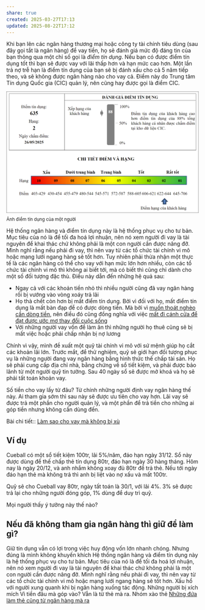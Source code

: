 ```yaml
---
share: true
created: 2025-03-27T17:13
updated: 2025-08-22T17:12
---
```

Khi bạn lên các ngân hàng thương mại hoặc công ty tài chính tiêu dùng (sau đây gọi tắt là ngân hàng) để vay tiền, họ sẽ đánh giá mức độ đáng tin của bạn thông qua một chỉ số gọi là *điểm tín dụng*. Nếu bạn có được điểm tín dụng tốt thì bạn sẽ được vay với lãi thấp hơn và hạn mức cao hơn. Một lần trả nợ trễ hạn là điểm tín dụng của bạn sẽ bị đánh xấu cho cả 5 năm tiếp theo, và sẽ không được ngân hàng nào cho vay cả. Điểm này do Trung tâm Tín dụng Quốc gia (CIC) quản lý, nên cũng hay được gọi là điểm CIC. 

![Điểm tín dụng của Nhật.png](../../assets/attachments/%C4%90i%E1%BB%83m%20t%C3%ADn%20d%E1%BB%A5ng%20c%E1%BB%A7a%20Nh%E1%BA%ADt.png)
<sub>Ảnh điểm tín dụng của một người</sub>

Hệ thống ngân hàng và điểm tín dụng này là hệ thống phục vụ cho tư bản. Mục tiêu của nó là để tối đa hoá lợi nhuận, nên nó xem người đi vay là tài nguyên để khai thác chứ không phải là một con người cần được nâng đỡ. Mình nghĩ rằng nếu phải đi vay, thì nên vay từ các tổ chức tài chính vi mô hoặc mạng lưới ngang hàng sẽ tốt hơn. Tuy nhiên phải thừa nhận một thực tế là các ngân hàng có thể cho vay với hạn mức lớn hơn nhiều, còn các tổ chức tài chính vi mô thì không ai biết tới, mà có biết thì cũng chỉ dành cho một số đối tượng đặc thù. Điều này dẫn đến những hệ quả sau: 
- Ngay cả với các khoản tiền nhỏ thì nhiều người cũng đã vay ngân hàng rồi bị vướng vào vòng xoáy trả lãi 
- Họ thà chết còn hơn bị mất điểm tín dụng. Bởi vì đối với họ, mất điểm tín dụng là mất bàn đạp để có được dòng tiền. Mà bởi vì [muốn thoát nghèo cần dòng tiền](../../%E2%9A%A1Hi%E1%BB%83u%20bi%E1%BA%BFt%20s%C3%A2u/Ki%E1%BA%BFm%20ti%E1%BB%81n/T%E1%BB%B1%20%C4%91%E1%BA%A7u%20t%C6%B0/Mu%E1%BB%91n%20tho%C3%A1t%20ngh%C3%A8o%20c%E1%BA%A7n%20d%C3%B2ng%20ti%E1%BB%81n.md), nên điều đó cũng đồng nghĩa với việc [mất đi cánh cửa để đạt được ước mơ thay đổi cuộc sống](../../%F0%9F%93%9CT%C3%A0i%20nguy%C3%AAn/Ni%E1%BB%81m%20tin,%20di%E1%BB%85n%20ng%C3%B4n/Ti%E1%BB%81n/N%E1%BB%A3/Vi%E1%BB%87c%20c%C3%B3%20%C4%91%C6%B0%E1%BB%A3c%20d%C3%B2ng%20ti%E1%BB%81n%20l%C3%A0%20c%C3%A1nh%20c%E1%BB%ADa%20%C4%91%E1%BB%83%20%C4%91%E1%BA%A1t%20%C4%91%C6%B0%E1%BB%A3c%20%C6%B0%E1%BB%9Bc%20m%C6%A1%20thay%20%C4%91%E1%BB%95i%20cu%E1%BB%99c%20s%E1%BB%91ng.md)
- Với những người vay vốn để làm ăn thì những người họ thuê cũng sẽ bị mất việc hoặc phải chấp nhận bị nợ lương

Chính vì vậy, mình đề xuất một quỹ tài chính vi mô với sứ mệnh giúp họ cắt các khoản lãi lớn. Trước mắt, để thử nghiệm, quỹ sẽ giới hạn đối tượng phục vụ là những người đang vay ngân hàng bằng hình thức thế chấp tài sản. Họ sẽ phải cung cấp địa chỉ nhà, bằng chứng về sổ tiết kiệm, và phải được bảo lãnh từ một người quỹ tin tưởng. Sau 40 ngày sổ sẽ được mở khoá và họ sẽ phải tất toán khoản vay.

Số tiền cho vay lấy từ đâu? Từ chính những người định vay ngân hàng thế này. Ai tham gia sớm thì sau này sẽ được ưu tiên cho vay hơn. Lãi vay sẽ được trả một phần cho người quản lý, và một phần để trả tiền cho những ai góp tiền nhưng không cần dùng đến.

Bài chi tiết:: [Làm sao cho vay mà không bị xù](./T%C3%A0i%20li%E1%BB%87u/L%C3%A0m%20sao%20cho%20vay%20m%C3%A0%20kh%C3%B4ng%20b%E1%BB%8B%20x%C3%B9.md)

## Ví dụ
Cueball có một sổ tiết kiệm 100tr, lãi 5%/năm, đáo hạn ngày 31/12. Sổ này được dùng để thế chấp thẻ tín dụng 80tr, đáo hạn ngày 30 hàng tháng. Hôm nay là ngày 20/12, và anh nhắm không xoay đủ 80tr để trả thẻ. Nếu tới ngày đáo hạn thẻ mà không trả thì anh bị liệt vào nợ xấu và mất 100tr. 

Quỹ sẽ cho Cueball vay 80tr, ngày tất toán là 30/1, với lãi 4%. 3% sẽ được trả lại cho những người đóng góp, 1% dùng để duy trì quỹ.

Mọi người thấy ý tưởng này thế nào?

## Nếu đã không tham gia ngân hàng thì giữ để làm gì?
Giữ tín dụng vẫn có lợi trong việc huy động vốn lớn nhanh chóng. Nhưng đúng là mình không khuyến khích 
Hệ thống ngân hàng và điểm tín dụng này là hệ thống phục vụ cho tư bản. Mục tiêu của nó là để tối đa hoá lợi nhuận, nên nó xem người đi vay là tài nguyên để khai thác chứ không phải là một con người cần được nâng đỡ. Mình nghĩ rằng nếu phải đi vay, thì nên vay từ các tổ chức tài chính vi mô hoặc mạng lưới ngang hàng sẽ tốt hơn. 
Xấu hổ với người xung quanh khi bị ngân hàng xuống tác động. Những người bị xích mích
Vì tiền đâu mà góp vào? Vẫn là từ thẻ mà ra. Nhóm xào thẻ
[Những đứa làm thẻ cũng từ ngân hàng mà ra](../../%F0%9F%93%9CT%C3%A0i%20nguy%C3%AAn/T%C3%ACnh%20h%C3%ACnh%20%E1%BB%9F%20Vi%E1%BB%87t%20Nam/L%C4%A9nh%20v%E1%BB%B1c%20c%E1%BB%A5%20th%E1%BB%83/T%E1%BB%95%20ch%E1%BB%A9c%20t%C3%ADn%20d%E1%BB%A5ng/Ng%C3%A2n%20h%C3%A0ng/Nh%E1%BB%AFng%20%C4%91%E1%BB%A9a%20l%C3%A0m%20th%E1%BA%BB%20c%C5%A9ng%20t%E1%BB%AB%20ng%C3%A2n%20h%C3%A0ng%20m%C3%A0%20ra.md)
